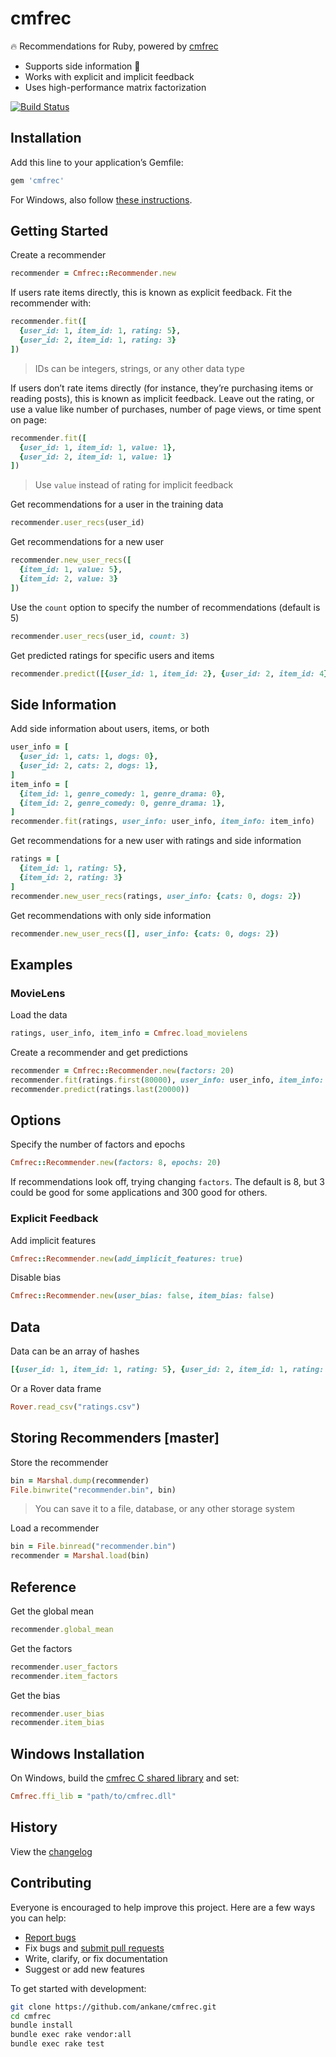 # cmfrec

:fire: Recommendations for Ruby, powered by [cmfrec](https://github.com/david-cortes/cmfrec)

- Supports side information :tada:
- Works with explicit and implicit feedback
- Uses high-performance matrix factorization

[![Build Status](https://github.com/ankane/cmfrec/workflows/build/badge.svg?branch=master)](https://github.com/ankane/cmfrec/actions)

## Installation

Add this line to your application’s Gemfile:

```ruby
gem 'cmfrec'
```

For Windows, also follow [these instructions](#windows-installation).

## Getting Started

Create a recommender

```ruby
recommender = Cmfrec::Recommender.new
```

If users rate items directly, this is known as explicit feedback. Fit the recommender with:

```ruby
recommender.fit([
  {user_id: 1, item_id: 1, rating: 5},
  {user_id: 2, item_id: 1, rating: 3}
])
```

> IDs can be integers, strings, or any other data type

If users don’t rate items directly (for instance, they’re purchasing items or reading posts), this is known as implicit feedback. Leave out the rating, or use a value like number of purchases, number of page views, or time spent on page:

```ruby
recommender.fit([
  {user_id: 1, item_id: 1, value: 1},
  {user_id: 2, item_id: 1, value: 1}
])
```

> Use `value` instead of rating for implicit feedback

Get recommendations for a user in the training data

```ruby
recommender.user_recs(user_id)
```

Get recommendations for a new user

```ruby
recommender.new_user_recs([
  {item_id: 1, value: 5},
  {item_id: 2, value: 3}
])
```

Use the `count` option to specify the number of recommendations (default is 5)

```ruby
recommender.user_recs(user_id, count: 3)
```

Get predicted ratings for specific users and items

```ruby
recommender.predict([{user_id: 1, item_id: 2}, {user_id: 2, item_id: 4}])
```

## Side Information

Add side information about users, items, or both

```ruby
user_info = [
  {user_id: 1, cats: 1, dogs: 0},
  {user_id: 2, cats: 2, dogs: 1},
]
item_info = [
  {item_id: 1, genre_comedy: 1, genre_drama: 0},
  {item_id: 2, genre_comedy: 0, genre_drama: 1},
]
recommender.fit(ratings, user_info: user_info, item_info: item_info)
```

Get recommendations for a new user with ratings and side information

```ruby
ratings = [
  {item_id: 1, rating: 5},
  {item_id: 2, rating: 3}
]
recommender.new_user_recs(ratings, user_info: {cats: 0, dogs: 2})
```

Get recommendations with only side information

```ruby
recommender.new_user_recs([], user_info: {cats: 0, dogs: 2})
```

## Examples

### MovieLens

Load the data

```ruby
ratings, user_info, item_info = Cmfrec.load_movielens
```

Create a recommender and get predictions

```ruby
recommender = Cmfrec::Recommender.new(factors: 20)
recommender.fit(ratings.first(80000), user_info: user_info, item_info: item_info)
recommender.predict(ratings.last(20000))
```

## Options

Specify the number of factors and epochs

```ruby
Cmfrec::Recommender.new(factors: 8, epochs: 20)
```

If recommendations look off, trying changing `factors`. The default is 8, but 3 could be good for some applications and 300 good for others.

### Explicit Feedback

Add implicit features

```ruby
Cmfrec::Recommender.new(add_implicit_features: true)
```

Disable bias

```ruby
Cmfrec::Recommender.new(user_bias: false, item_bias: false)
```

## Data

Data can be an array of hashes

```ruby
[{user_id: 1, item_id: 1, rating: 5}, {user_id: 2, item_id: 1, rating: 3}]
```

Or a Rover data frame

```ruby
Rover.read_csv("ratings.csv")
```

## Storing Recommenders [master]

Store the recommender

```ruby
bin = Marshal.dump(recommender)
File.binwrite("recommender.bin", bin)
```

> You can save it to a file, database, or any other storage system

Load a recommender

```ruby
bin = File.binread("recommender.bin")
recommender = Marshal.load(bin)
```

## Reference

Get the global mean

```ruby
recommender.global_mean
```

Get the factors

```ruby
recommender.user_factors
recommender.item_factors
```

Get the bias

```ruby
recommender.user_bias
recommender.item_bias
```

## Windows Installation

On Windows, build the [cmfrec C shared library](https://github.com/david-cortes/cmfrec#instalation) and set:

```ruby
Cmfrec.ffi_lib = "path/to/cmfrec.dll"
```

## History

View the [changelog](https://github.com/ankane/cmfrec/blob/master/CHANGELOG.md)

## Contributing

Everyone is encouraged to help improve this project. Here are a few ways you can help:

- [Report bugs](https://github.com/ankane/cmfrec/issues)
- Fix bugs and [submit pull requests](https://github.com/ankane/cmfrec/pulls)
- Write, clarify, or fix documentation
- Suggest or add new features

To get started with development:

```sh
git clone https://github.com/ankane/cmfrec.git
cd cmfrec
bundle install
bundle exec rake vendor:all
bundle exec rake test
```

